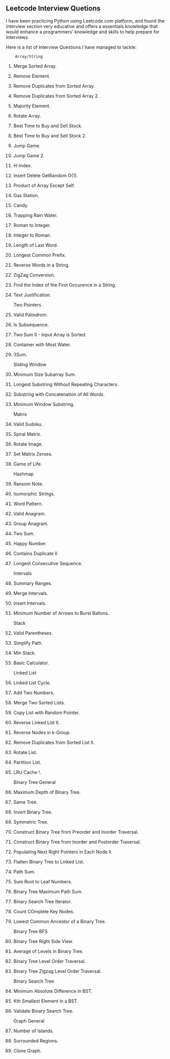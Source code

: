 ## Leetcode Interview Quetions

I have been practicing Python using Leetcode.com platform, and found the interview section very educative and 
offers a essentials knowledge that would enhance a programmers' knowledge and skills to help prepare for 
Interviews.

Here is a list of Interview Questions I have managed to tackle:

        Array/String

 01. Merge Sorted Array.
 02. Remove Element.
 03. Remove Duplicates from Sorted Array.
 04. Remove Duplicates from Sorted Array 2.
 05. Majority Element.
 06. Rotate Array.
 07. Best Time to Buy and Sell Stock.
 08. Best Time to Buy and Sell Stock 2.
 09. Jump Game.
 10. Jump Game 2.
 11. H-Index.
 12. Insert Delete GetRandom O(1).
 13. Product of Array Except Self.
 14. Gas Station.
 15. Candy.
 16. Trapping Rain Water.
 17. Roman to Integer.
 18. Integer to Roman.
 19. Length of Last Word.
 20. Longest Common Prefix.
 21. Reverse Words in a String.
 22. ZigZag Conversion.
 23. Find the Index of the First Occurence in a String.
 24. Text Justification.

        Two Pointers 

 25. Valid Palindrom.
 26. Is Subsequence. 
 27. Two Sum II - Input Array is Sorted.
 28. Container with Most Water.
 29. 3Sum.
 
        Sliding Window 
 
 30. Minimum Size Subarray Sum.
 31. Longest Substring Without Repeating Characters.
 32. Substring with Concatenation of All Words.
 33. Minimum Window Substring.

        Matrix 
 
 34. Valid Sudoku.
 35. Spiral Matrix.
 36. Rotate Image.
 37. Set Matrix Zeroes.
 38. Game of Life.
 
        Hashmap
 
 39. Ransom Note.
 40. Isomorphic Strings.
 41. Word Pattern.
 42. Valid Anagram.
 43. Group Anagram.
 44. Two Sum.
 45. Happy Number.
 46. Contains Duplicate II
 47. Longest Consecutive Sequence.

       Intervals

 48. Summary Ranges.
 49. Merge Intervals.
 50. Insert Intervals.
 51. Minimum Number of Arrows to Burst Ballons.

       Stack

 51. Valid Parentheses.
 52. Simplify Path.
 53. Min Stack.
 54. Basic Calculator.

        Linked List

 55. Linked List Cycle.
 56. Add Two Numbers.
 57. Merge Two Sorted Lists.
 58. Copy List with Random Pointer.
 59. Reverse Linked List II.
 60. Reverse Nodes in k-Group.
 61. Remove Duplicates from Sorted List II.
 62. Rotate List.
 63. Partition List.
 64. LRU Cache !.

        Binary Tree General

 65. Maximum Depth of Binary Tree.
 66. Same Tree.
 67. Invert Binary Tree.
 68. Symmetric Tree.
 69. Construct Binary Tree from Preorder and Inorder Traversal.
 70. Construct Binary Tree from Inorder and Postorder Traversal.
 71. Populating Next Right Pointers in Each Node II.
 72. Flatten Binary Tree to Linked List.
 73. Path Sum.
 74. Sum Root to Leaf Numbers.
 75. Binary Tree Maximum Path Sum.
 76. Binary Search Tree Iterator.
 77. Count COmplete Key Nodes.
 76. Lowest Common Ancestor of a Binary Tree.

        Binary Tree BFS
 
 77. Binary Tree Right Side View.
 78. Average of Levels in Binary Tree.
 79. Binary Tree Level Order Traversal.
 80. Binary Tree Zigzag Level Order Traversal.

        Binary Search Tree
 
 81. Minimum Absolute Difference in BST.
 82. Kth Smallest Element in a BST.
 83. Validate Binary Search Tree.

        Graph General
 
 84. Number of Islands.
 85. Surrounded Regions.
 86. Clone Graph.